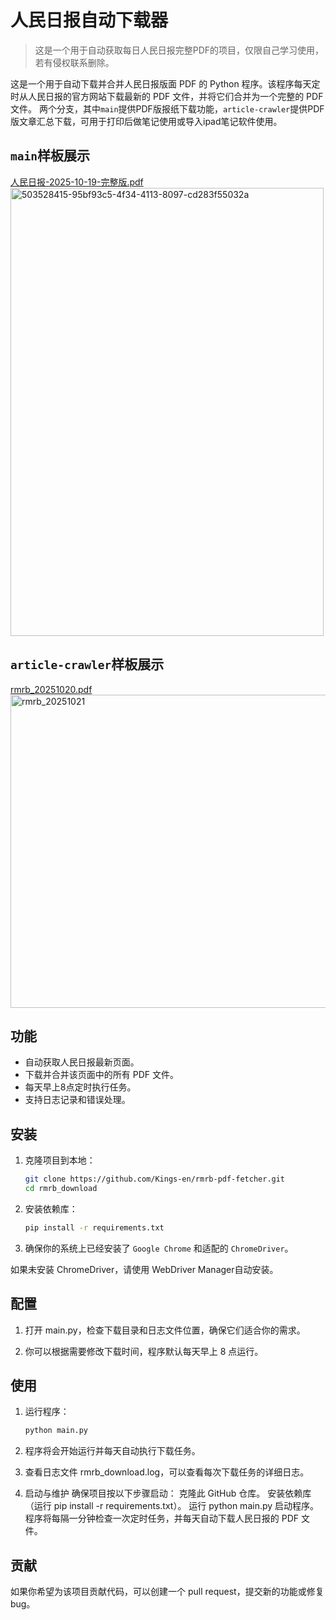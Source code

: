 # 人民日报自动下载器
> 这是一个用于自动获取每日人民日报完整PDF的项目，仅限自己学习使用，若有侵权联系删除。

这是一个用于自动下载并合并人民日报版面 PDF 的 Python 程序。该程序每天定时从人民日报的官方网站下载最新的 PDF 文件，并将它们合并为一个完整的 PDF 文件。
两个分支，其中`main`提供PDF版报纸下载功能，`article-crawler`提供PDF版文章汇总下载，可用于打印后做笔记使用或导入ipad笔记软件使用。

## `main`样板展示
[人民日报-2025-10-19-完整版.pdf](https://github.com/user-attachments/files/22998360/-2025-10-19-.pdf)
<img width="501" height="717" alt="503528415-95bf93c5-4f34-4113-8097-cd283f55032a" src="https://github.com/user-attachments/assets/a8cb708f-30ba-4601-85b2-d04bb3404ec5" />


## `article-crawler`样板展示
[rmrb_20251020.pdf](https://github.com/user-attachments/files/22998375/rmrb_20251020.pdf)
<img width="717" height="501" alt="rmrb_20251021" src="https://github.com/user-attachments/assets/8a344e12-cf2f-4eed-9eb6-0cffea341d02" />



## 功能

- 自动获取人民日报最新页面。
- 下载并合并该页面中的所有 PDF 文件。
- 每天早上8点定时执行任务。
- 支持日志记录和错误处理。

## 安装

1. 克隆项目到本地：

   ```bash
   git clone https://github.com/Kings-en/rmrb-pdf-fetcher.git
   cd rmrb_download


2. 安装依赖库：

   ```bash
   pip install -r requirements.txt


3. 确保你的系统上已经安装了 `Google Chrome` 和适配的 `ChromeDriver`。

如果未安装 ChromeDriver，请使用 WebDriver Manager自动安装。

## 配置

1. 打开 main.py，检查下载目录和日志文件位置，确保它们适合你的需求。

2. 你可以根据需要修改下载时间，程序默认每天早上 8 点运行。

## 使用

1. 运行程序：

   ```bash
   python main.py

2. 程序将会开始运行并每天自动执行下载任务。
3. 查看日志文件 rmrb_download.log，可以查看每次下载任务的详细日志。
4. 启动与维护
确保项目按以下步骤启动：
克隆此 GitHub 仓库。
安装依赖库（运行 pip install -r requirements.txt）。
运行 python main.py 启动程序。
程序将每隔一分钟检查一次定时任务，并每天自动下载人民日报的 PDF 文件。

## 贡献

如果你希望为该项目贡献代码，可以创建一个 pull request，提交新的功能或修复 bug。
